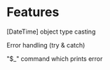 # Features

[DateTime] object type casting

Error handling (try & catch)

"$_" command which prints error
